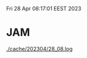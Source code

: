 Fri 28 Apr 08:17:01 EEST 2023
# JAM
<a href='./cache/202304/28_08.log'>./cache/202304/28_08.log</a>
